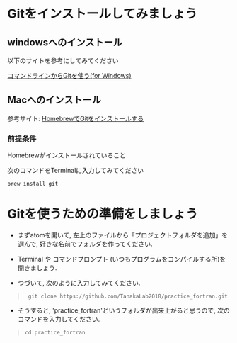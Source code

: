 # Gitをインストールしてみましょう

## windowsへのインストール

以下のサイトを参考にしてみてください

[コマンドラインからGitを使う(for Windows)](https://qiita.com/taiponrock/items/632c117220e57d555099P)

## Macへのインストール
参考サイト: [HomebrewでGitをインストールする](https://qiita.com/micheleno13/items/133aee005ae37c28960e)

### 前提条件
Homebrewがインストールされていること

次のコマンドをTerminalに入力してみてください

`
  brew install git
`

# Gitを使うための準備をしましょう

* まずatomを開いて, 左上のファイルから「プロジェクトフォルダを追加」を選んで, 好きな名前でフォルダを作ってください.

* Terminal や コマンドプロンプト (いつもプログラムをコンパイルする所)を開きましょう.

* つづいて, 次のように入力してみてください.

> ` git clone https://github.com/TanakaLab2018/practice_fortran.git`

* そうすると, 'practice_fortran'というフォルダが出来上がると思うので, 次のコマンドを入力してください.

> ` cd practice_fortran `
